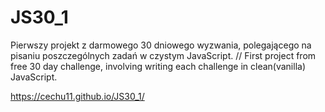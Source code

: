 # JS30_1

Pierwszy projekt z darmowego 30 dniowego wyzwania, polegającego na pisaniu poszczególnych zadań w czystym JavaScript.
//
First project from free 30 day challenge, involving writing each challenge in clean(vanilla) JavaScript.

https://cechu11.github.io/JS30_1/
